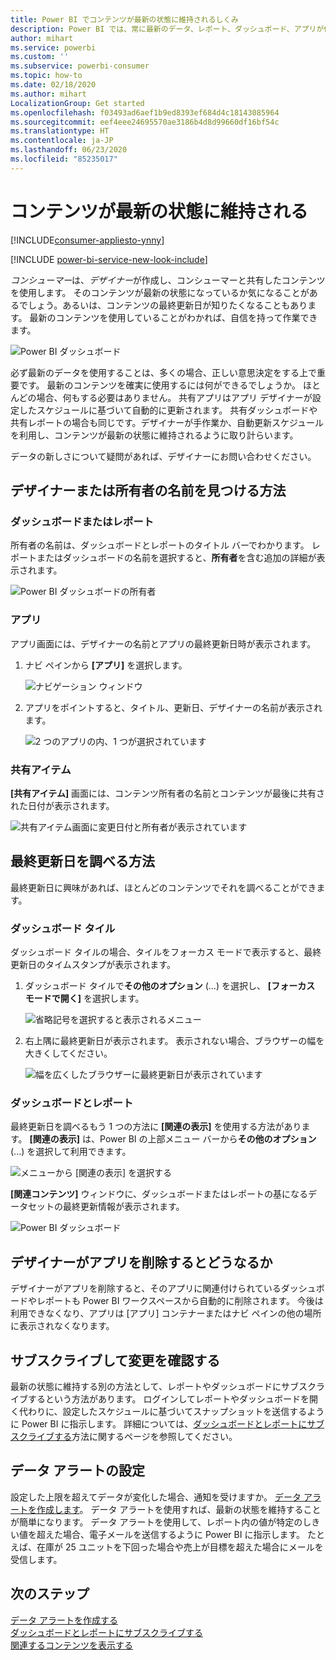 ```yaml
---
title: Power BI でコンテンツが最新の状態に維持されるしくみ
description: Power BI では、常に最新のデータ、レポート、ダッシュボード、アプリが使用されるようになっています。そのしくみについて説明します。
author: mihart
ms.service: powerbi
ms.custom: ''
ms.subservice: powerbi-consumer
ms.topic: how-to
ms.date: 02/18/2020
ms.author: mihart
LocalizationGroup: Get started
ms.openlocfilehash: f03493ad6aef1b9ed8393ef684d4c18143085964
ms.sourcegitcommit: eef4eee24695570ae3186b4d8d99660df16bf54c
ms.translationtype: HT
ms.contentlocale: ja-JP
ms.lasthandoff: 06/23/2020
ms.locfileid: "85235017"
---
```

# <a name="your-content-is-up-to-date"></a>コンテンツが最新の状態に維持される

[!INCLUDE[consumer-appliesto-ynny](../includes/consumer-appliesto-ynny.md)]

[!INCLUDE [power-bi-service-new-look-include](../includes/power-bi-service-new-look-include.md)]

*コンシューマー*は、*デザイナー*が作成し、コンシューマーと共有したコンテンツを使用します。 そのコンテンツが最新の状態になっているか気になることがあるでしょう。あるいは、コンテンツの最終更新日が知りたくなることもあります。 最新のコンテンツを使用していることがわかれば、自信を持って作業できます。  
 
![Power BI ダッシュボード](media/end-user-fresh/power-bi-dashboards.png)


必ず最新のデータを使用することは、多くの場合、正しい意思決定をする上で重要です。 最新のコンテンツを確実に使用するには何ができるでしょうか。 ほとんどの場合、何もする必要はありません。 共有アプリはアプリ デザイナーが設定したスケジュールに基づいて自動的に更新されます。 共有ダッシュボードや共有レポートの場合も同じです。デザイナーが手作業か、自動更新スケジュールを利用し、コンテンツが最新の状態に維持されるように取り計らいます。  

データの新しさについて疑問があれば、デザイナーにお問い合わせください。

## <a name="how-to-locate-the-name-of-the-designer-or-owner"></a>デザイナーまたは所有者の名前を見つける方法

### <a name="dashboard-or-report"></a>ダッシュボードまたはレポート

所有者の名前は、ダッシュボードとレポートのタイトル バーでわかります。 レポートまたはダッシュボードの名前を選択すると、**所有者**を含む追加の詳細が表示されます。

![Power BI ダッシュボードの所有者](media/end-user-fresh/power-bi-owner.png)


### <a name="apps"></a>アプリ

アプリ画面には、デザイナーの名前とアプリの最終更新日時が表示されます。  

1. ナビ ペインから **[アプリ]** を選択します。

    ![ナビゲーション ウィンドウ](media/end-user-fresh/power-bi-nav-app.png)



2. アプリをポイントすると、タイトル、更新日、デザイナーの名前が表示されます。 

    ![2 つのアプリの内、1 つが選択されています](media/end-user-fresh/power-bi-app.png)


### <a name="shared-with-me"></a>共有アイテム
**[共有アイテム]** 画面には、コンテンツ所有者の名前とコンテンツが最後に共有された日付が表示されます。

![共有アイテム画面に変更日付と所有者が表示されています](media/end-user-fresh/power-bi-share.png) 


## <a name="how-to-look-up-the-last-refresh-date"></a>最終更新日を調べる方法
最終更新日に興味があれば、ほとんどのコンテンツでそれを調べることができます。 

### <a name="dashboard-tiles"></a>ダッシュボード タイル
ダッシュボード タイルの場合、タイルをフォーカス モードで表示すると、最終更新日のタイムスタンプが表示されます。

1. ダッシュボード タイルで**その他のオプション** (...) を選択し、 **[フォーカス モードで開く]** を選択します。

    ![省略記号を選択すると表示されるメニュー](media/end-user-fresh/power-bi-focus-mode.png)

2. 右上隅に最終更新日が表示されます。 表示されない場合、ブラウザーの幅を大きくしてください。 

    ![幅を広くしたブラウザーに最終更新日が表示されています](media/end-user-fresh/power-bi-last-refresh2.png)

### <a name="dashboards-and-reports"></a>ダッシュボードとレポート
最終更新日を調べるもう 1 つの方法に **[関連の表示]** を使用する方法があります。  **[関連の表示]** は、Power BI の上部メニュー バーから**その他のオプション** (...) を選択して利用できます。

![メニューから [関連の表示] を選択する](media/end-user-fresh/power-bi-view-related-dropdown.png)

**[関連コンテンツ]** ウィンドウに、ダッシュボードまたはレポートの基になるデータセットの最終更新情報が表示されます。

![Power BI ダッシュボード](media/end-user-fresh/power-bi-refresh.png)

## <a name="what-happens-if-an-app-is-deleted-by-the-designer"></a>デザイナーがアプリを削除するとどうなるか

デザイナーがアプリを削除すると、そのアプリに関連付けられているダッシュボードやレポートも Power BI ワークスペースから自動的に削除されます。 今後は利用できなくなり、アプリは [アプリ] コンテナーまたはナビ ペインの他の場所に表示されなくなります。


## <a name="subscribe-to-see-changes"></a>サブスクライブして変更を確認する
最新の状態に維持する別の方法として、レポートやダッシュボードにサブスクライブするという方法があります。 ログインしてレポートやダッシュボードを開く代わりに、設定したスケジュールに基づいてスナップショットを送信するように Power BI に指示します。  詳細については、[ダッシュボードとレポートにサブスクライブする](end-user-subscribe.md)方法に関するページを参照してください。

## <a name="set-data-alerts"></a>データ アラートの設定
設定した上限を超えてデータが変化した場合、通知を受けますか。 [データ アラートを作成します](end-user-alerts.md)。  データ アラートを使用すれば、最新の状態を維持することが簡単になります。 データ アラートを使用して、レポート内の値が特定のしきい値を超えた場合、電子メールを送信するように Power BI に指示します。  たとえば、在庫が 25 ユニットを下回った場合や売上が目標を超えた場合にメールを受信します。  

## <a name="next-steps"></a>次のステップ
[データ アラートを作成する](end-user-alerts.md)    
[ダッシュボードとレポートにサブスクライブする](end-user-subscribe.md)    
[関連するコンテンツを表示する](end-user-related.md)    
